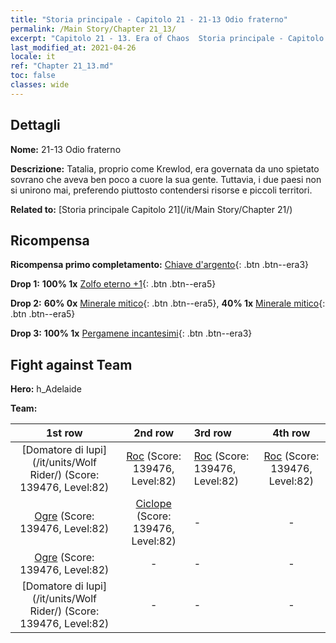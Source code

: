 ```yaml
---
title: "Storia principale - Capitolo 21 - 21-13 Odio fraterno"
permalink: /Main Story/Chapter 21_13/
excerpt: "Capitolo 21 - 13. Era of Chaos  Storia principale - Capitolo 21_13. 21-13 Odio fraterno"
last_modified_at: 2021-04-26
locale: it
ref: "Chapter 21_13.md"
toc: false
classes: wide
---
```


## Dettagli

 **Nome:** 21-13 Odio fraterno

 **Descrizione:** Tatalia, proprio come Krewlod, era governata da uno spietato sovrano che aveva ben poco a cuore la sua gente. Tuttavia, i due paesi non si unirono mai, preferendo piuttosto contendersi risorse e piccoli territori.

 **Related to:** [Storia principale Capitolo 21](/it/Main Story/Chapter 21/)

## Ricompensa

 **Ricompensa primo completamento:** [Chiave d'argento](/ItemsIT/con_693/){: .btn .btn--era3}

 **Drop 1:** **100% 1x** [Zolfo eterno +1](/ItemsIT/mat_71/){: .btn .btn--era5}

 **Drop 2:** **60% 0x** [Minerale mitico](/ItemsIT/mat_61/){: .btn .btn--era5}, **40% 1x** [Minerale mitico](/ItemsIT/mat_61/){: .btn .btn--era5}

 **Drop 3:** **100% 1x** [Pergamene incantesimi](/ItemsIT/con_694/){: .btn .btn--era3}


## Fight against Team
 **Hero:** h_Adelaide

 **Team:**


  | 1st row | 2nd row | 3rd row | 4th row |
  |:----:|:----:|:----|:----:|
  | [Domatore di lupi](/it/units/Wolf Rider/) (Score: 139476, Level:82)  | [Roc](/it/units/Roc/) (Score: 139476, Level:82)  | [Roc](/it/units/Roc/) (Score: 139476, Level:82)  | [Roc](/it/units/Roc/) (Score: 139476, Level:82)  |
  | [Ogre](/it/units/Ogre/) (Score: 139476, Level:82)  | [Ciclope](/it/units/Cyclops/) (Score: 139476, Level:82)  | - | - |
  | [Ogre](/it/units/Ogre/) (Score: 139476, Level:82)  | - | - | - |
  | [Domatore di lupi](/it/units/Wolf Rider/) (Score: 139476, Level:82)  | - | - | - |


